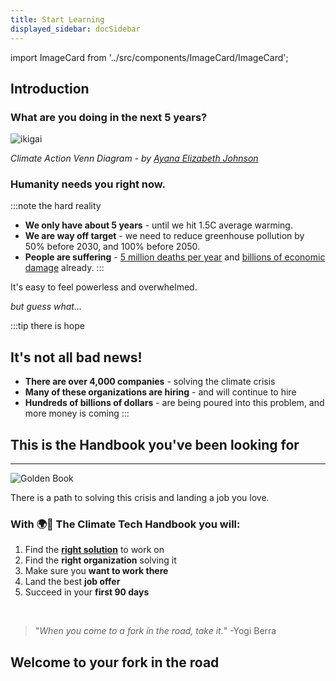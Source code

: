 ```yaml
---
title: Start Learning
displayed_sidebar: docSidebar
---
```

import ImageCard from '../src/components/ImageCard/ImageCard';

## Introduction

### What are you doing in the next 5 years?

![ikigai](../static/img/Climate+Action+Venn+diagram.jpg)

_Climate Action Venn Diagram - by [Ayana Elizabeth Johnson](https://www.ayanaelizabeth.com/climatevenn)_


### Humanity needs you right now.

:::note the hard reality

- **We only have about 5 years** - until we hit 1.5C average warming. <!--make url-->
- **We are way off target** - we need to reduce greenhouse pollution by 50% before 2030, and 100% before 2050.
- **People are suffering** - [5 million deaths per year](https://www.sciencealert.com/abnormal-temperatures-could-already-account-for-5-million-deaths-a-year) and [billions of economic damage](https://www.npr.org/2023/11/14/1206506962/climate-change-affects-your-life-in-3-big-ways-a-new-report-warns) already.
:::

It's easy to feel powerless and overwhelmed.

_but guess what..._

:::tip there is hope
## It's not all bad news!
- **There are over 4,000 companies** - solving the climate crisis
- **Many of these organizations are hiring** - and will continue to hire
- **Hundreds of billions of dollars** - are being poured into this problem, and more money is coming
:::

<!--add emojis?-->

## This is the Handbook you've been looking for

---

![Golden Book](../static/img/golden-book.png)

There is a path to solving this crisis and landing a job you love.

### With 🌍📓 The Climate Tech Handbook you will:

1. Find the **[right solution](solutions)** to work on
2. Find the **right organization** solving it
3. Make sure you **want to work there**
4. Land the best **job offer**
5. Succeed in your **first 90 days**

<br/>

>"_When you come to a fork in the road, take it._"
>    -Yogi Berra

## Welcome to your fork in the road

<div style={{ display: 'flex', flexWrap: 'wrap'}}>
    <ImageCard
    title="How to use the Handbook"
    description="An introduction to our free one hour mini-course"
    imageUrl="/img/starting-line.jpg"
    linkUrl="../how-to-use-the-handbook"
    />
    <ImageCard
    title="Level 1"
    description="You're brand new, start with the basics"
    imageUrl="/img/climate-tech-level-1-mario.jpg"
    linkUrl="/level-1"
    />
<ImageCard
    title="Level 2"
    description="You're ready to hone in on your climate solution"
    imageUrl="/img/level-2-mario.jpg"
    linkUrl="/level-1"
    />
</div>
